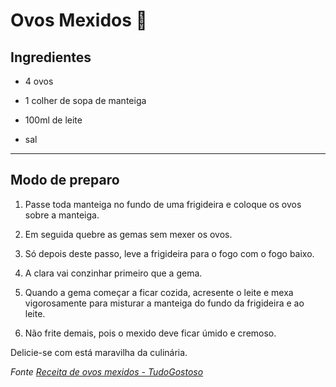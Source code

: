 # Ovos Mexidos :fried_egg:

## Ingredientes

- 4 ovos

- 1 colher de sopa de manteiga

- 100ml de leite

- sal

---

## Modo de preparo

1. Passe toda manteiga no fundo de uma frigideira e coloque os ovos sobre a manteiga.

2. Em seguida quebre as gemas sem mexer os ovos.

3. Só depois deste passo, leve a frigideira para o fogo com o fogo baixo.

4. A clara vai conzinhar primeiro que a gema.

5. Quando a gema começar a ficar cozida, acresente o leite e mexa vigorosamente para misturar a manteiga do fundo da frigideira e ao leite.

6. Não frite demais, pois o mexido deve ficar úmido e cremoso.

Delicie-se com está maravilha da culinária.

_Fonte [Receita de ovos mexidos - TudoGostoso](https://www.tudogostoso.com.br/receita/119423-ovos-mexidos-de-cafe-da-manha.html)_




